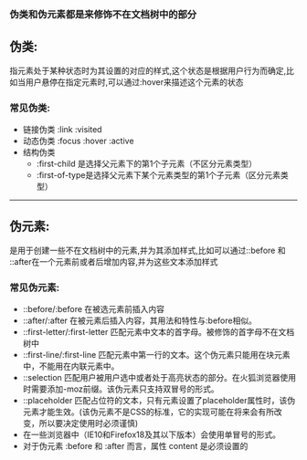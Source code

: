 ### 伪类和伪元素都是来修饰不在文档树中的部分
## 伪类:
  指元素处于某种状态时为其设置的对应的样式,这个状态是根据用户行为而确定,比如当用户悬停在指定元素时,可以通过:hover来描述这个元素的状态
### 常见伪类:
- 链接伪类  :link :visited
- 动态伪类  :focus :hover :active
- 结构伪类
    - :first-child 是选择父元素下的第1个子元素（不区分元素类型）
    - :first-of-type是选择父元素下某个元素类型的第1个子元素（区分元素类型）
---
## 伪元素:
是用于创建一些不在文档树中的元素,并为其添加样式,比如可以通过::before 和 ::after在一个元素前或者后增加内容,并为这些文本添加样式
### 常见伪元素:
- ::before/:before 在被选元素前插入内容
- ::after/:after 在被元素后插入内容，其用法和特性与:before相似。
- ::first-letter/:first-letter 匹配元素中文本的首字母。被修饰的首字母不在文档树中
- ::first-line/:first-line 匹配元素中第一行的文本。这个伪元素只能用在块元素中，不能用在内联元素中。
- ::selection 匹配用户被用户选中或者处于高亮状态的部分。在火狐浏览器使用时需要添加-moz前缀。该伪元素只支持双冒号的形式。
- ::placeholder 匹配占位符的文本，只有元素设置了placeholder属性时，该伪元素才能生效。(该伪元素不是CSS的标准，它的实现可能在将来会有所改变，所以要决定使用时必须谨慎)
- 在一些浏览器中（IE10和Firefox18及其以下版本）会使用单冒号的形式。
- 对于伪元素 :before 和 :after 而言，属性 content 是必须设置的
  